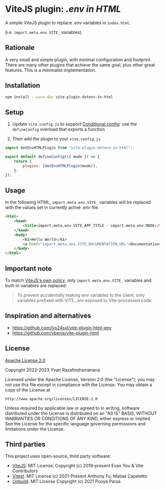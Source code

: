 # ViteJS plugin: _.env in HTML_

A simple ViteJS plugin to replace _.env_ variables in `index.html`.

(i.e. `import.meta.env.VITE_` variables).

## Rationale

A very small and simple plugin, with minimal configuration and footprint. There are many other plugins that achieve the same goal, plus other great features. This is a minimalist implementation.

## Installation

```sh
npm install --save-dev vite-plugin-dotenv-in-html
```

## Setup

1. Update `vite.config.js` to support [Conditional config](https://vitejs.dev/.config/#conditional-config): use the `defineConfig` overload that exports a function

2. Then add the plugin to your `vite.config.js`.

```js
import dotEnvHTMLPlugin from "vite-plugin-dotenv-in-html";

export default defineConfig(({ mode }) => {
	return {
		plugins: [dotEnvHTMLPlugin(mode)],
	};
});
```

## Usage

In the following HTML, `import.meta.env.VITE_` variables will be replaced with the values set in currently active _.env_ file.

```html
<html>
	<head>
		<title>import.meta.env.VITE_APP_TITLE - import.meta.env.MODE</title>
	</head>
	<body>
		<h1>Hello World</h1>
		<a href="import.meta.env.VITE_DOCUMENTATION_URL">Documentation</a>
	</body>
</html>
```

## Important note

To match [ViteJS's own policy](https://vitejs.dev/guide/env-and-mode.html#env-files), only `import.meta.env.VITE_` variables and built-in variables are replaced:

> To prevent accidentally leaking env variables to the client,
> only variables prefixed with VITE\_ are exposed to Vite-processed code.

## Inspiration and alternatives

-   https://github.com/lxs24sxl/vite-plugin-html-env
-   https://github.com/vbenjs/vite-plugin-html

## License

[Apache License 2.0](https://choosealicense.com/licenses/apache-2.0/)

Copyright 2022-2023 Yvan Razafindramanana

Licensed under the Apache License, Version 2.0 (the "License");
you may not use this file except in compliance with the License.
You may obtain a copy of the License at

    http://www.apache.org/licenses/LICENSE-2.0

Unless required by applicable law or agreed to in writing, software
distributed under the License is distributed on an "AS IS" BASIS,
WITHOUT WARRANTIES OR CONDITIONS OF ANY KIND, either express or implied.
See the License for the specific language governing permissions and
limitations under the License.

## Third parties

This project uses open-source, third party software:

-   [ViteJS](https://github.com/vitejs/vite): MIT License, Copyright (c) 2019-present Evan You & Vite Contributors
-   [Vitest](https://github.com/vitest-dev/vitest): MIT License (c) 2021-Present Anthony Fu, Matias Capeletto
-   [Unbuild](https://github.com/unjs/unbuild): MIT License Copyright (c) 2021 Pooya Parsa

